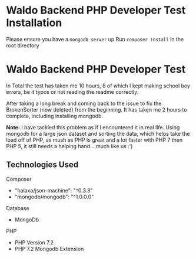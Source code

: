 # Waldo Backend PHP Developer Test Installation
Please ensure you have a `mongodb server` up
Run `composer install` in the root directory

# Waldo Backend PHP Developer Test

In Total the test has taken me 10 hours, 8 of which I kept making school boy errors, be it typos or
not reading the readme correctly.

After taking a long break and coming back to the issue to fix the BrokenSorter (now deleted) from the beginning. It has taken me 2 hours to complete, including installing mongodb.

**Note:** I have tackled this problem as if I encountered it in real life. Using mongodb for a large json dataset and sorting the data, which helps take the load off of PHP, as mush as PHP is great and a lot faster with PHP 7 then PHP 5, it still needs a helping hand... much like us :')

## Technologies Used
Composer
 - "halaxa/json-machine": "^0.3.3"
 - "mongodb/mongodb": "^1.0.0.0"

Database
 - MongoDb

PHP
 - PHP Version 7.2
 - PHP 7.2 Mongodb Extension
